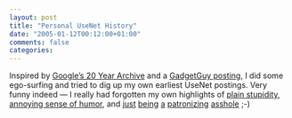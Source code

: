 ```yaml
---
layout: post
title: "Personal UseNet History"
date: "2005-01-12T00:12:00+01:00"
comments: false
categories: 
---
```


<p>Inspired by <a href="http://groups.google.com/googlegroups/archive_announce_20.html">Google&#8217;s 20 Year Archive</a> and a <a href="http://www.gadgetguy.de/index.php/2005/01/11/matthew_is_older_than_he_thinks">GadgetGuy posting</a>, I did some ego-surfing and tried to dig up my own earliest UseNet postings. Very funny indeed &#8212; I really had forgotten my own highlights of <a href="http://groups-beta.google.com/group/comp.lang.c/msg/220ce81b6e8a67cd">plain stupidity</a>, <a href="http://groups-beta.google.com/group/comp.lang.c++/msg/7c24b00ba8f5a4a5">annoying sense of humor</a>, and <a href="http://groups-beta.google.com/group/comp.lang.c++/msg/901e4fd57f4eab5e">just</a> <a href="http://groups-beta.google.com/group/comp.lang.c++/msg/1ebe10878159ebfd">being</a> <a href="http://groups-beta.google.com/group/comp.object/msg/c5e81bb94bc93900">a</a> <a href="http://groups-beta.google.com/group/comp.lang.c++/msg/901e4fd57f4eab5e">patronizing</a> <a href="http://groups-beta.google.com/group/comp.lang.c++/msg/89a2c0af840a06bf">asshole</a> ;-)</p>


